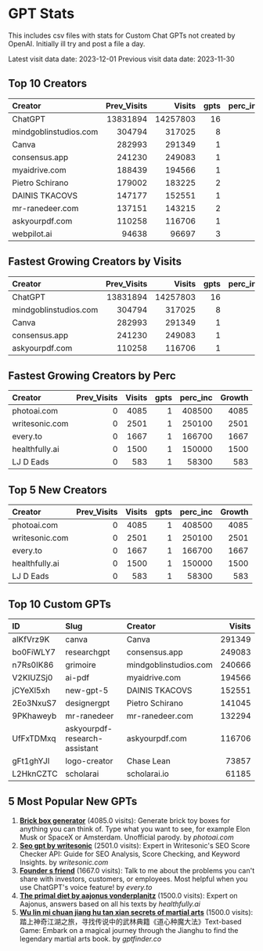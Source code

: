 # GPT Stats
This includes csv files with stats for Custom Chat GPTs not created by OpenAI.
Initially ill try and post a file a day.

Latest visit data date: 2023-12-01
Previous visit data date: 2023-11-30

## Top 10 Creators

| Creator               |   Prev_Visits |   Visits |   gpts |   perc_inc |
|:----------------------|--------------:|---------:|-------:|-----------:|
| ChatGPT               |      13831894 | 14257803 |     16 |          3 |
| mindgoblinstudios.com |        304794 |   317025 |      8 |          4 |
| Canva                 |        282993 |   291349 |      1 |          2 |
| consensus.app         |        241230 |   249083 |      1 |          3 |
| myaidrive.com         |        188439 |   194566 |      1 |          3 |
| Pietro Schirano       |        179002 |   183225 |      2 |          2 |
| DAINIS TKACOVS        |        147177 |   152551 |      1 |          3 |
| mr-ranedeer.com       |        137151 |   143215 |      2 |          4 |
| askyourpdf.com        |        110258 |   116706 |      1 |          5 |
| webpilot.ai           |         94638 |    96697 |      3 |          2 |

## Fastest Growing Creators by Visits

| Creator               |   Prev_Visits |   Visits |   gpts |   perc_inc |   Growth |
|:----------------------|--------------:|---------:|-------:|-----------:|---------:|
| ChatGPT               |      13831894 | 14257803 |     16 |          3 |   425909 |
| mindgoblinstudios.com |        304794 |   317025 |      8 |          4 |    12231 |
| Canva                 |        282993 |   291349 |      1 |          2 |     8356 |
| consensus.app         |        241230 |   249083 |      1 |          3 |     7853 |
| askyourpdf.com        |        110258 |   116706 |      1 |          5 |     6448 |

## Fastest Growing Creators by Perc

| Creator        |   Prev_Visits |   Visits |   gpts |   perc_inc |   Growth |
|:---------------|--------------:|---------:|-------:|-----------:|---------:|
| photoai.com    |             0 |     4085 |      1 |     408500 |     4085 |
| writesonic.com |             0 |     2501 |      1 |     250100 |     2501 |
| every.to       |             0 |     1667 |      1 |     166700 |     1667 |
| healthfully.ai |             0 |     1500 |      1 |     150000 |     1500 |
| LJ D Eads      |             0 |      583 |      1 |      58300 |      583 |

## Top 5 New Creators

| Creator        |   Prev_Visits |   Visits |   gpts |   perc_inc |   Growth |
|:---------------|--------------:|---------:|-------:|-----------:|---------:|
| photoai.com    |             0 |     4085 |      1 |     408500 |     4085 |
| writesonic.com |             0 |     2501 |      1 |     250100 |     2501 |
| every.to       |             0 |     1667 |      1 |     166700 |     1667 |
| healthfully.ai |             0 |     1500 |      1 |     150000 |     1500 |
| LJ D Eads      |             0 |      583 |      1 |      58300 |      583 |

## Top 10 Custom GPTs

| ID        | Slug                          | Creator               |   Visits |
|:----------|:------------------------------|:----------------------|---------:|
| alKfVrz9K | canva                         | Canva                 |   291349 |
| bo0FiWLY7 | researchgpt                   | consensus.app         |   249083 |
| n7Rs0IK86 | grimoire                      | mindgoblinstudios.com |   240666 |
| V2KIUZSj0 | ai-pdf                        | myaidrive.com         |   194566 |
| jCYeXl5xh | new-gpt-5                     | DAINIS TKACOVS        |   152551 |
| 2Eo3NxuS7 | designergpt                   | Pietro Schirano       |   141045 |
| 9PKhaweyb | mr-ranedeer                   | mr-ranedeer.com       |   132294 |
| UfFxTDMxq | askyourpdf-research-assistant | askyourpdf.com        |   116706 |
| gFt1ghYJl | logo-creator                  | Chase Lean            |    73857 |
| L2HknCZTC | scholarai                     | scholarai.io          |    61185 |

## 5 Most Popular New GPTs

1. **[Brick box generator](https://chat.openai.com/g/g-Xce18FwVX-brick-box-generator)** (4085.0 visits): Generate brick toy boxes for anything you can think of. Type what you want to see, for example Elon Musk or SpaceX or Amsterdam. Unofficial parody. by _photoai.com_
2. **[Seo gpt by writesonic](https://chat.openai.com/g/g-jfDEwfsrT-seo-gpt-by-writesonic)** (2501.0 visits): Expert in Writesonic's SEO Score Checker API: Guide for SEO Analysis, Score Checking, and Keyword Insights. by _writesonic.com_
3. **[Founder s friend](https://chat.openai.com/g/g-QhbhYo1Tb-founder-s-friend)** (1667.0 visits): Talk to me about the problems you can't share with investors, customers, or employees. Most helpful when you use ChatGPT's voice feature! by _every.to_
4. **[The primal diet by aajonus vonderplanitz](https://chat.openai.com/g/g-plWk4S53O-the-primal-diet-by-aajonus-vonderplanitz)** (1500.0 visits): Expert on Aajonus, answers based on all his texts by _healthfully.ai_
5. **[Wu lin mi chuan jiang hu tan xian secrets of martial arts](https://chat.openai.com/g/g-1qBbVvF0T-wu-lin-mi-chuan-jiang-hu-tan-xian-secrets-of-martial-arts)** (1500.0 visits): 踏上神奇江湖之旅，寻找传说中的武林典籍《道心种魔大法》Text-based Game: Embark on a magical journey through the Jianghu to find the legendary martial arts book. by _gptfinder.co_